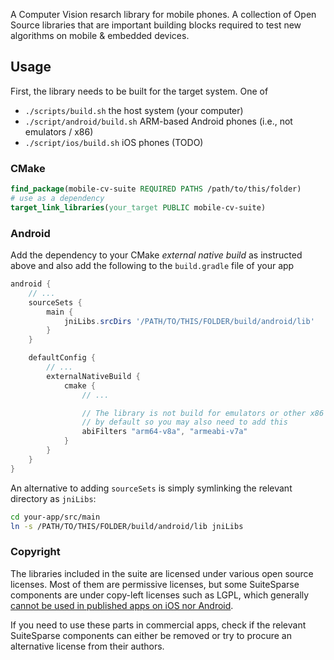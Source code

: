 A Computer Vision resarch library for mobile phones. A collection of Open Source
libraries that are important building blocks required to test new algorithms
on mobile & embedded devices.

## Usage

First, the library needs to be built for the target system. One of

 * `./scripts/build.sh` the host system (your computer)
 * `./script/android/build.sh` ARM-based Android phones (i.e., not emulators / x86)
 * `./script/ios/build.sh` iOS phones (TODO)

### CMake

```cmake
find_package(mobile-cv-suite REQUIRED PATHS /path/to/this/folder)
# use as a dependency
target_link_libraries(your_target PUBLIC mobile-cv-suite)
```

### Android

Add the dependency to your CMake _external native build_ as instructed above
and also add the following to the `build.gradle` file of your app
```groovy
android {
    // ...
    sourceSets {
        main {
            jniLibs.srcDirs '/PATH/TO/THIS/FOLDER/build/android/lib'
        }
    }

    defaultConfig {
        // ...
        externalNativeBuild {
            cmake {
                // ...

                // The library is not build for emulators or other x86 devices
                // by default so you may also need to add this
                abiFilters "arm64-v8a", "armeabi-v7a"
            }
        }
    }
}
```
An alternative to adding `sourceSets` is simply symlinking the relevant directory
as `jniLibs`:
```sh
cd your-app/src/main
ln -s /PATH/TO/THIS/FOLDER/build/android/lib jniLibs
```

### Copyright

The libraries included in the suite are licensed under various open source licenses.
Most of them are permissive licenses, but some SuiteSparse components are under copy-left licenses such as LGPL,
which generally [cannot be used in published apps on iOS nor Android](https://xebia.com/blog/the-lgpl-on-android/).

If you need to use these parts in commercial apps, check if the relevant SuiteSparse
components can either be removed or try to procure an alternative license from their authors.
